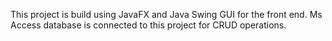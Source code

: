 This project is build using JavaFX and Java Swing GUI for the front end. Ms Access database is connected to this project for CRUD operations.

